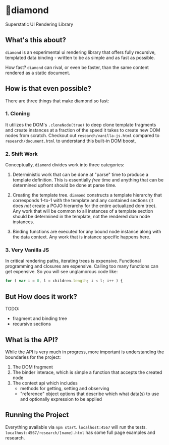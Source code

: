 # 💎diamond

Superstatic UI Rendering Library

## What's this about?

`diamond` is an experimental ui rendering library that offers fully 
recursive, templated data binding - written to be as simple and as fast as possible.

How fast? `diamond` can rival, or even be faster, than the same 
content rendered as a static document.

## How is that even possible?

There are three things that make diamond so fast:

### 1. Cloning

It utilizes the DOM's `.cloneNode(true)` to deep clone template fragments 
and create instances at a fraction of the speed it takes to create new DOM nodes
from scratch. Checkout out `research/vanilla-js.html` compared to 
`research/document.html` to understand this built-in DOM boost,

### 2. Shift Work

Conceptually, `diamond` divides work into three categories:

1. Deterministic work that can be done at "parse" time to produce a template
definition. This is essentially *free* time and anything that can be determined
upfront should be done at parse time.

2. Creating the template tree. `diamond` constructs a template hierarchy that 
corresponds 1-to-1 with the template and any contained sections (it does *not* 
create a POJO hierarchy for the entire actualized dom tree). Any work
that will be common to all instances of a template section should be determined
in the template, not the rendered dom node instances.

3. Binding functions are executed for any bound node instance along with 
the data context. Any work that is instance specific happens here.
	 
### 3. Very Vanilla JS

In critical rendering paths, iterating trees is expensive. Functional programming 
and closures are expensive. Calling too many functions can get expensive. So you will
see unglamorous code like:

```js
for ( var i = 0, l = children.length; i < l; i++ ) {
```

## But How does it work?

TODO:
* fragment and binding tree
* recursive sections

## What is the API?

While the API is very much in progress, more important is
understanding the boundaries for the project:

1. The DOM fragment
2. The binder interace, which is simple a function that
   accepts the created node
3. The context api which includes
	* methods for getting, setting and observing
	* "reference" object options that describe which what
	data(s) to use and optionally expression to be applied

## Running the Project

Everything available via `npm start`. `localhost:4567` will run
the tests. `localhost:4567/research/[name].html` has some full 
page examples and research. 


